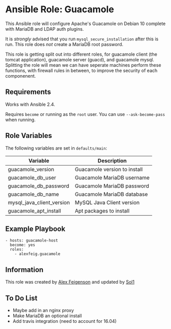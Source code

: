 Ansible Role: Guacamole
=========

This Ansible role will configure Apache's Guacamole on Debian 10
complete with MariaDB and LDAP auth plugins.

It is *strongly* advised that you run `mysql_secure_installation` after this is run. This role does *not* create a MariaDB root password.

This role is getting split out into different roles, for guacamole client (the tomcat application), guacamole server (guacd), and guacamole mysql.
Splitting the role will mean we can have seperate machines perform these functions, with firewall rules in between, to improve the security of each componenent.


Requirements
------------

Works with Ansible 2.4.

Requires `become` or running as the `root` user. You can use `--ask-become-pass` when running.

Role Variables
--------------
The following variables are set in `defaults/main`:

| Variable                 | Description                  |
|--------------------------|------------------------------|
|guacamole_version         | Guacamole version to install |
|guacamole_db_user         | Guacamole MariaDB username   |
|guacamole_db_password     | Guacamole MariaDB password   |
|guacamole_db_name         | Guacamole MariaDB database   |
|mysql_java_client_version | MySQL Java Client version    |
|guacamole_apt_install     | Apt packages to install      |

Example Playbook
----------------

```
- hosts: guacamole-host
  become: yes
  roles:
    - alexfeig.guacamole
```

 Information
------------------

This role was created by [Alex Feigenson](https://github.com/alexfeig) and updated by [Sol1](https://sol1.com.au)

To Do List
------------------

* Maybe add in an nginx proxy
* Make MariaDB an optional install
* Add travis integration (need to account for 16.04)
